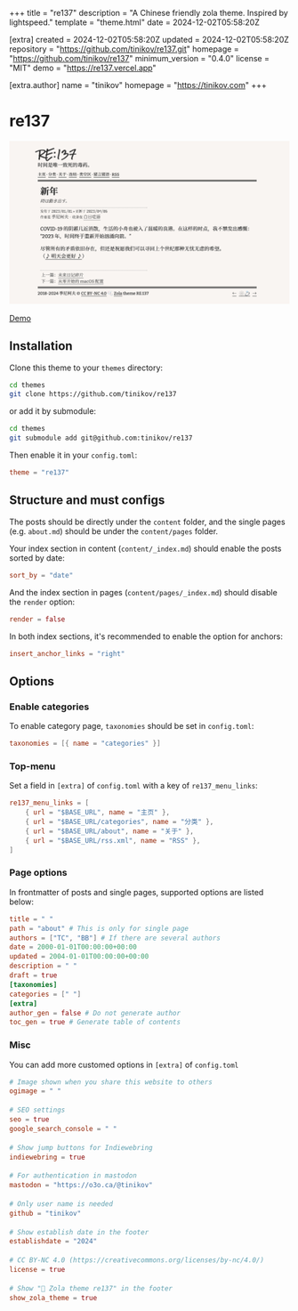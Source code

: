 
+++
title = "re137"
description = "A Chinese friendly zola theme. Inspired by lightspeed."
template = "theme.html"
date = 2024-12-02T05:58:20Z

[extra]
created = 2024-12-02T05:58:20Z
updated = 2024-12-02T05:58:20Z
repository = "https://github.com/tinikov/re137.git"
homepage = "https://github.com/tinikov/re137"
minimum_version = "0.4.0"
license = "MIT"
demo = "https://re137.vercel.app"

[extra.author]
name = "tinikov"
homepage = "https://tinikov.com"
+++        

# re137

![screenshot](screenshot.png)

[Demo](https://re137.vercel.app)

## Installation

Clone this theme to your `themes` directory:

```bash
cd themes
git clone https://github.com/tinikov/re137
```

or add it by submodule:

```bash
cd themes
git submodule add git@github.com:tinikov/re137
```

Then enable it in your `config.toml`:

```toml
theme = "re137"
```

## Structure and must configs

The posts should be directly under the `content` folder, and the single pages (e.g. `about.md`) should be under the `content/pages` folder.

Your index section in content (`content/_index.md`) should enable the posts sorted by date:

```toml
sort_by = "date"
```

And the index section in pages (`content/pages/_index.md`) should disable the `render` option:

```toml
render = false
```

In both index sections, it's recommended to enable the option for anchors:

```toml
insert_anchor_links = "right"
```

## Options

### Enable categories

To enable category page, `taxonomies` should be set in `config.toml`:

```toml
taxonomies = [{ name = "categories" }]
```

### Top-menu

Set a field in `[extra]` of `config.toml` with a key of `re137_menu_links`:

```toml
re137_menu_links = [
    { url = "$BASE_URL", name = "主页" },
    { url = "$BASE_URL/categories", name = "分类" },
    { url = "$BASE_URL/about", name = "关于" },
    { url = "$BASE_URL/rss.xml", name = "RSS" },
]
```

### Page options

In frontmatter of posts and single pages, supported options are listed below:

```toml
title = " "
path = "about" # This is only for single page
authors = ["TC", "BB"] # If there are several authors
date = 2000-01-01T00:00:00+00:00
updated = 2004-01-01T00:00:00+00:00
description = " "
draft = true
[taxonomies]
categories = [" "]
[extra]
author_gen = false # Do not generate author
toc_gen = true # Generate table of contents
```

### Misc

You can add more customed options in `[extra]` of `config.toml`

```toml
# Image shown when you share this website to others
ogimage = " "

# SEO settings
seo = true
google_search_console = " "

# Show jump buttons for Indiewebring
indiewebring = true

# For authentication in mastodon
mastodon = "https://o3o.ca/@tinikov"

# Only user name is needed
github = "tinikov"

# Show establish date in the footer
establishdate = "2024"

# CC BY-NC 4.0 (https://creativecommons.org/licenses/by-nc/4.0/)
license = true

# Show "🫧 Zola theme re137" in the footer
show_zola_theme = true
```

        